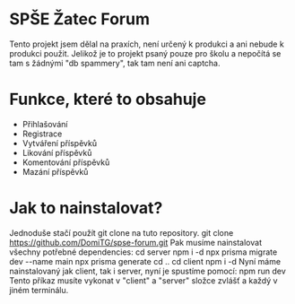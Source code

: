 # SPŠE Žatec Forum
Tento projekt jsem dělal na praxích, není určený k produkci a ani nebude k produkci použit. Jelikož je to projekt psaný pouze pro školu a nepočítá se tam s žádnými "db spammery", tak tam není ani captcha. 

# Funkce, které to obsahuje
  - Přihlašování
  - Registrace
  - Vytváření příspěvků
  - Likování příspěvků
  - Komentování příspěvků
  - Mazání příspěvků

# Jak to nainstalovat?
 Jednoduše stačí použít git clone na tuto repository.
   git clone https://github.com/DomiTG/spse-forum.git
 Pak musíme nainstalovat všechny potřebné dependencies:
   cd server
   npm i -d
   npx prisma migrate dev --name main
   npx prisma generate
   cd ..
   cd client
   npm i -d
 Nyní máme nainstalovaný jak client, tak i server, nyní je spustíme pomocí:
   npm run dev
 Tento příkaz musíte vykonat v "client" a "server" složce zvlášť a každý v jiném terminálu.

